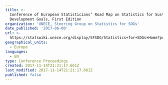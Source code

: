 ```yaml
---
title: >-
  Conference of European Statisticians’ Road Map on Statistics for Sustainable
  Development Goals, First Edition
organization: 'UNECE, Steering Group on Statistics for SDGs'
date_published: '2017-06-00'
url: >-
  https://statswiki.unece.org/display/SFSDG/Statistics+for+SDGs+Home?preview=/127666441/141230208/CES%20Road%20Map%20for%20SDGs_First%20Edition_final.pdf
geographical_units:
  - Europe
languages:
  - EN
type: Conference Proceedings
created: 2017-11-14T21:21:17.661Z
last_modified: 2017-11-14T21:21:17.661Z
published: false
---
```


